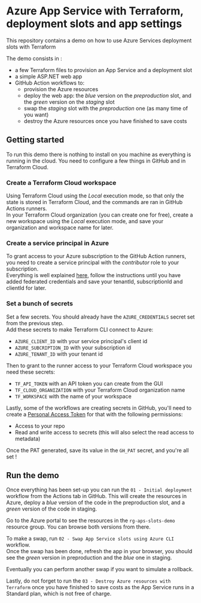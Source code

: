 # Azure App Service with Terraform, deployment slots and app settings

This repository contains a demo on how to use Azure Services deployment slots with Terraform 

The demo consists in :
- a few Terraform files to provision an App Service and a deployment slot
- a simple ASP.NET web app
- GitHub Action workflows to:
  - provision the Azure resources
  - deploy the web app: the _blue_ version on the _preproduction_ slot, and the _green_ version on the _staging_ slot
  - swap the _staging_ slot with the _preproduction_ one (as many time of you want)
  - destroy the Azure resources once you have finished to save costs

## Getting started

To run this demo there is nothing to install on you machine as everything is running in the cloud. You need to configure a few things in GitHub and in Terraform Cloud.  

### Create a Terraform Cloud workspace
Using Terraform Cloud using the _Local_ execution mode, so that only the state is stored in Terraform Cloud, and the commands are ran in GitHub Actions runners.  
In your Terraform Cloud organization (you can create one for free), create a new workspace using the _Local_ execution mode, and save your organization and workspace name for later.  

### Create a service principal in Azure
To grant access to your Azure subscription to the GitHub Action runners, you need to create a service principal with the _contributor_ role to your subscription.  
Everything is well explained [here](https://learn.microsoft.com/en-us/azure/developer/github/connect-from-azure?tabs=azure-cli%2Clinux#use-the-azure-login-action-with-openid-connect), follow the instructions until you have added federated credentials and save your tenantId, subscriptionId and clientId for later.

### Set a bunch of secrets

Set a few secrets. You should already have the `AZURE_CREDENTIALS` secret set from the previous step.  
Add these secrets to make Terraform CLI connect to Azure:
- `AZURE_CLIENT_ID` with your service principal's client id
- `AZURE_SUBCRIPTION_ID` with your subscription id
- `AZURE_TENANT_ID` with your tenant id

Then to grant to the runner access to your Terraform Cloud workspace you need these secrets:
- `TF_API_TOKEN` with an API token you can create from the GUI
- `TF_CLOUD_ORGANIZATION` with your Terraform Cloud organization name
- `TF_WORKSPACE` with the name of your workspace

Lastly, some of the workflows are creating secrets in GitHub, you'll need to create a [Personal Access Token](https://docs.github.com/en/authentication/keeping-your-account-and-data-secure/creating-a-personal-access-token) for that with the following permissions:
- Access to your repo
- Read and write access to secrets (this will also select the read access to metadata)

Once the PAT generated, save its value in the `GH_PAT` secret, and you're all set !

## Run the demo

Once everything has been set-up you can run the `01 - Initial deployment` workflow from the Actions tab in GitHub. This will create the resources in Azure, deploy a _blue_ version of the code in the preproduction slot, and a _green_ version of the code in staging.  

Go to the Azure portal to see the resources in the `rg-aps-slots-demo` resource group. You can browse both versions from there.

To make a swap, run `02 - Swap App Service slots using Azure CLI` workflow.  
Once the swap has been done, refresh the app in your browser, you should see the _green_ version in preproduction and the _blue_ one in staging.

Eventually you can perform another swap if you want to simulate a rollback.  

Lastly, do not forget to run the `03 - Destroy Azure resources with Terraform` once you have finished to save costs as the App Service runs in a Standard plan, which is not free of charge.